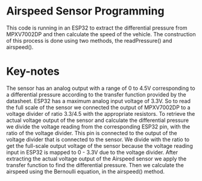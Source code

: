 # Airspeed Sensor Programming
This code is running in an ESP32 to extract the differential pressure from MPXV7002DP and then calculate the speed of the vehicle. The construction of this process is done using two methods, the readPressure() and airspeed(). 
# Key-notes
The sensor has an analog output with a range of 0 to 4.5V corresponding to a differential pressure according to the transfer function provided by the datasheet. ESP32 has a maximum analog input voltage of 3.3V. So to read the full scale of the sensor we connected the output of MPXV7002DP to a voltage divider of ratio 3.3/4.5 with the appropriate resistors. To retrieve the actual voltage output of the sensor and calculate the differential pressure we divide the voltage reading from the corresponding ESP32 pin, with the ratio of the voltage divider. This pin is connected to the output of the voltage divider that is connected to the sensor. We divide with the ratio to get the full-scale output voltage of the sensor because the voltage reading input in ESP32 is mapped to 0 - 3.3V due to the voltage divider. After extracting the actual voltage output of the Airspeed sensor we apply the transfer function to find the differential pressure. Then we calculate the airspeed using the Bernoulli equation, in the airspeed() method. 
